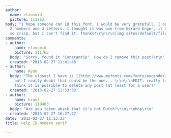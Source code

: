 ```yaml
---
author:
  name: elzosmid
  picture: 111763
body: "I hope someone can ID this font. I would be very gratefull. I only have these
  2 numbers and 3 letters. I thought it was one from Gerard Unger, it looks so Dutch,
  so crisp, but I can't find it. Thanks!\r\n\r\n[img:sites/default/files/old-images/35_5458.jpg]"
comments:
- author:
    name: elzosmid
    picture: 111763
  body: "Sorry, found it 'Constantia'. How do I remove this post?\r\n"
  created: '2013-02-27 11:41:48'
- author:
    name: Ryuk
  body: "The closest I have is [[http://www.myfonts.com/fonts/ascender/constantia/|Constantia]]
    but I really doubt that could be the one... \r\n\r\nEDIT: really late... I don't
    think it is possible to delete any post (at least for a user)"
  created: '2013-02-27 11:53:38'
- author:
    name: hrant
    picture: 110403
  body: "Are you taken aback that it's not Dutch?\r\n\r\nhhp\r\n"
  created: '2013-02-27 16:27:27'
date: '2013-02-27 11:13:23'
title: Help ID modern serif

---
```

